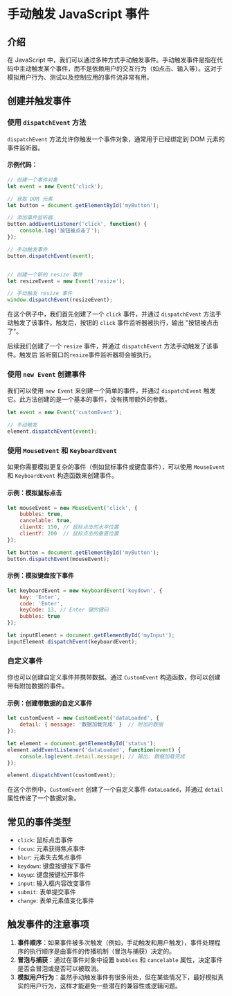 # 手动触发 JavaScript 事件

## 介绍

在 JavaScript 中，我们可以通过多种方式手动触发事件。手动触发事件是指在代码中主动触发某个事件，而不是依赖用户的交互行为（如点击、输入等）。这对于模拟用户行为、测试以及控制应用的事件流非常有用。

## 创建并触发事件

### 使用 `dispatchEvent` 方法

`dispatchEvent` 方法允许你触发一个事件对象，通常用于已经绑定到 DOM 元素的事件监听器。

#### 示例代码：

```javascript
// 创建一个事件对象
let event = new Event('click');

// 获取 DOM 元素
let button = document.getElementById('myButton');

// 添加事件监听器
button.addEventListener('click', function() {
    console.log('按钮被点击了');
});

// 手动触发事件
button.dispatchEvent(event);


// 创建一个新的 resize 事件
let resizeEvent = new Event('resize');

// 手动触发 resize 事件
window.dispatchEvent(resizeEvent);
```

在这个例子中，我们首先创建了一个 `click` 事件，并通过 `dispatchEvent` 方法手动触发了该事件。触发后，按钮的 `click` 事件监听器被执行，输出 "按钮被点击了"。

后续我们创建了一个 `resize` 事件，并通过 `dispatchEvent` 方法手动触发了该事件。触发后 监听窗口的`resize`事件监听器将会被执行。

### 使用 `new Event` 创建事件

我们可以使用 `new Event` 来创建一个简单的事件，并通过 `dispatchEvent` 触发它。此方法创建的是一个基本的事件，没有携带额外的参数。

```javascript
let event = new Event('customEvent');

// 手动触发
element.dispatchEvent(event);
```

### 使用 `MouseEvent` 和 `KeyboardEvent`

如果你需要模拟更复杂的事件（例如鼠标事件或键盘事件），可以使用 `MouseEvent` 和 `KeyboardEvent` 构造函数来创建事件。

#### 示例：模拟鼠标点击

```javascript
let mouseEvent = new MouseEvent('click', {
    bubbles: true,
    cancelable: true,
    clientX: 150, // 鼠标点击的水平位置
    clientY: 200  // 鼠标点击的垂直位置
});

let button = document.getElementById('myButton');
button.dispatchEvent(mouseEvent);
```

#### 示例：模拟键盘按下事件

```javascript
let keyboardEvent = new KeyboardEvent('keydown', {
    key: 'Enter',
    code: 'Enter',
    keyCode: 13, // Enter 键的键码
    bubbles: true
});

let inputElement = document.getElementById('myInput');
inputElement.dispatchEvent(keyboardEvent);
```

### 自定义事件

你也可以创建自定义事件并携带数据。通过 `CustomEvent` 构造函数，你可以创建带有附加数据的事件。

#### 示例：创建带数据的自定义事件

```javascript
let customEvent = new CustomEvent('dataLoaded', {
    detail: { message: '数据加载完成' }  // 附加的数据
});

let element = document.getElementById('status');
element.addEventListener('dataLoaded', function(event) {
    console.log(event.detail.message); // 输出: 数据加载完成
});

element.dispatchEvent(customEvent);
```

在这个示例中，`CustomEvent` 创建了一个自定义事件 `dataLoaded`，并通过 `detail` 属性传递了一个数据对象。

## 常见的事件类型

- `click`: 鼠标点击事件
- `focus`: 元素获得焦点事件
- `blur`: 元素失去焦点事件
- `keydown`: 键盘按键按下事件
- `keyup`: 键盘按键松开事件
- `input`: 输入框内容改变事件
- `submit`: 表单提交事件
- `change`: 表单元素值变化事件

## 触发事件的注意事项

1. **事件顺序**：如果事件被多次触发（例如，手动触发和用户触发），事件处理程序的执行顺序是由事件的传播机制（冒泡与捕获）决定的。
2. **冒泡与捕获**：通过在事件对象中设置 `bubbles` 和 `cancelable` 属性，决定事件是否会冒泡或是否可以被取消。
3. **模拟用户行为**：虽然手动触发事件有很多用处，但在某些情况下，最好模拟真实的用户行为，这样才能避免一些潜在的兼容性或逻辑问题。

